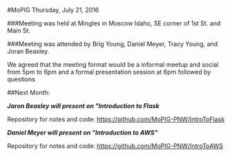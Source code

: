 #MoPIG Thursday, July 21, 2016

###Meeting was held at Mingles in Moscow Idaho, SE corner of 1st St. and Main St.

###Meeting was attended by Brig Young, Daniel Meyer, Tracy Young, and Joran Beasley.

We agreed that the meeting format would be a informal meetup and social from 5pm to 6pm and a formal presentation session at 6pm followed by questions

##Next Month:

***Jaron Beasley will present on "Introduction to Flask***

Repository for notes and code: https://github.com/MoPIG-PNW/IntroToFlask

***Daniel Meyer will present on "Introduction to AWS"***

Repository for notes and code: https://github.com/MoPIG-PNW/IntroToAWS

